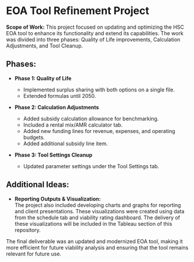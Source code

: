 # EOA Tool Refinement Project

**Scope of Work:** This project focused on updating and optimizing the HSC EOA tool to enhance its functionality and extend its capabilities. The work was divided into three phases: Quality of Life improvements, Calculation Adjustments, and Tool Cleanup.

## Phases:
- **Phase 1: Quality of Life**
  - Implemented surplus sharing with both options on a single file.
  - Extended formulas until 2050.

- **Phase 2: Calculation Adjustments**
  - Added subsidy calculation allowance for benchmarking.
  - Included a rental mix/AMR calculator tab.
  - Added new funding lines for revenue, expenses, and operating budgets.
  - Added additional subsidy line item.

- **Phase 3: Tool Settings Cleanup**
  - Updated parameter settings under the Tool Settings tab.

## Additional Ideas:
- **Reporting Outputs & Visualization:**  
  The project also included developing charts and graphs for reporting and client presentations. These visualizations were created using data from the schedule tab and viability rating dashboard. The delivery of these visualizations will be included in the Tableau section of this repository.

The final deliverable was an updated and modernized EOA tool, making it more efficient for future viability analysis and ensuring that the tool remains relevant for future use.
